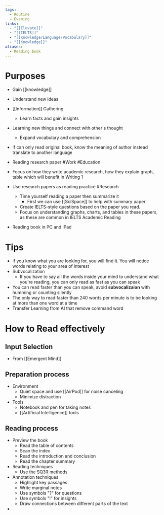```yaml
---
tags:
  - Routine
  - Evening
links:
  - "[[Elevate]]"
  - "[[IELTS]]"
  - "[[Knowledge/Language/Vocabulary]]"
  - "[[Knowledge]]"
aliases:
  - Reading book
---
```

# Purposes

- Gain [[knowledge]]
- Understand new ideas
- [[Information]] Gathering
	- Learn facts and gain insights
- Learning new things and connect with other's thought
	- Expand vocabulary and comprehension

- If can only read original book, know the meaning of author instead translate to another language



- Reading research paper #Work #Education
- Focus on how they write academic research, how they explain graph, table which will benefit in Writing 1
- Use research papers as reading practice #Research
	- Time yourself reading a paper then summarize it
		- First we can use [[SciSpace]] to help with summary paper
	- Create IELTS-style questions based on the paper you read.
	- Focus on understanding graphs, charts, and tables in these papers, as these are common in IELTS Academic Reading

- Reading book in PC and iPad

# Tips

- If you know what you are looking for, you will find it. You will notice words relating to your area of interest
- Subvocalization
	- If you have to say all the words inside your mind to understand what you're reading, you can only read as fast as you can speak
- You can read faster than you can speak, avoid **subvocalizaion** with humming or counting silently
- The only way to read faster than 240 words per minute is to be looking at more than one word at a time
- Transfer Learning from AI that remove command word

# How to Read effectively

## Input Selection

- From [[Emergent Mind]]

## Preparation process

- Environment
	- Quiet space and use [[AirPod]] for noise canceling
	- Minimize distraction
- Tools
	- Notebook and pen for taking notes
	- [[Artificial Intelligence]] tools



## Reading process

- Preview the book
	- Read the table of contents
	- Scan the index
	- Read the introduction and conclusion
	- Read the chapter summary
- Reading techniques
	- Use the SQ3R methods
- Annotation techniques
	- Highlight key passages
	- Write marginal notes
	- Use symbols "?" for questions
	- Use symbols "!" for insights
	- Draw connections between different parts of the text
- 